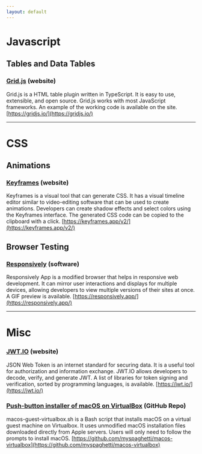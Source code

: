 ```yaml
---
layout: default
---
```

# Javascript
## Tables and Data Tables
### [Grid.js](https://gridjs.io/) (website)
Grid.js is a HTML table plugin written in TypeScript. It is easy to use, extensible, and open source. Grid.js works with most JavaScript frameworks. An example of the working code is available on the site. 
[https://gridjs.io/](https://gridjs.io/)

--------------

# CSS
## Animations 
### [Keyframes](https://keyframes.app/v2/) (website)

Keyframes is a visual tool that can generate CSS. It has a visual timeline editor similar to video-editing software that can be used to create animations. Developers can create shadow effects and select colors using the Keyframes interface. The generated CSS code can be copied to the clipboard with a click. 
[https://keyframes.app/v2/](https://keyframes.app/v2/)

## Browser Testing
### [Responsively](https://responsively.app/) (software)
Responsively App is a modified browser that helps in responsive web development. It can mirror user interactions and displays for multiple devices, allowing developers to view multiple versions of their sites at once. A GIF preview is available.
[https://responsively.app/](https://responsively.app/)

--------------

# Misc
### [JWT.IO](https://jwt.io/) (website)
JSON Web Token is an internet standard for securing data. It is a useful tool for authorization and information exchange. JWT.IO allows developers to decode, verify, and generate JWT. A list of libraries for token signing and verification, sorted by programming languages, is available.
[https://jwt.io/](https://jwt.io/)

### [Push-button installer of macOS on VirtualBox](https://github.com/myspaghetti/macos-virtualbox) (GitHub Repo)
macos-guest-virtualbox.sh is a Bash script that installs macOS on a virtual guest machine on Virtualbox. It uses unmodified macOS installation files downloaded directly from Apple servers. Users will only need to follow the prompts to install macOS.
[https://github.com/myspaghetti/macos-virtualbox](https://github.com/myspaghetti/macos-virtualbox)